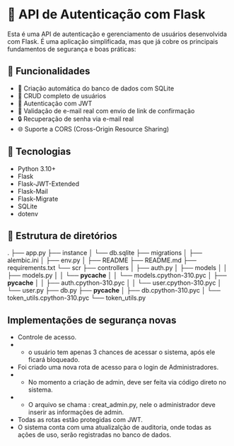 # 🔐 API de Autenticação com Flask

Esta é uma API de autenticação e gerenciamento de usuários desenvolvida com Flask. É uma aplicação simplificada, mas que já cobre os principais fundamentos de segurança e boas práticas:

## 🚀 Funcionalidades

- 🔧 Criação automática do banco de dados com SQLite
- 👤 CRUD completo de usuários
- 🔐 Autenticação com JWT
- 📧 Validação de e-mail real com envio de link de confirmação
- 🔒 Recuperação de senha via e-mail real
- 🌐 Suporte a CORS (Cross-Origin Resource Sharing)

## 🧱 Tecnologias

- Python 3.10+
- Flask
- Flask-JWT-Extended
- Flask-Mail
- Flask-Migrate
- SQLite
- dotenv

## 📁 Estrutura de diretórios

.
├── app.py
├── instance
│   └── db.sqlite
├── migrations
│   ├── alembic.ini
│   ├── env.py
│   ├── README
├── README.md
├── requirements.txt
└── scr
    ├── controllers
    │   ├── auth.py
    │   ├── models
    │   │   ├── models.py
    │   │   └── __pycache__
    │   │       └── models.cpython-310.pyc
    │   ├── __pycache__
    │   │   ├── auth.cpython-310.pyc
    │   │   └── user.cpython-310.pyc
    │   └── user.py
    ├── db.py
    ├── __pycache__
    │   ├── db.cpython-310.pyc
    │   └── token_utils.cpython-310.pyc
    └── token_utils.py


## Implementações de segurança novas

* Controle de acesso.
* * o usuário tem apenas 3 chances de acessar o sistema, após ele ficará bloqueado.
* Foi criado uma nova rota de acesso para o login de Administradores.
* * No momento a criação de admin, deve ser feita via código direto no sistema.
* * O arquivo se chama : creat_admin.py, nele o administrador deve inserir as informações de admin.
* Todas as rotas estão protegidas com JWT.
* O sistema conta com uma atualizalção de auditoria, onde todas as ações de uso, serão registradas no banco de dados.

    
